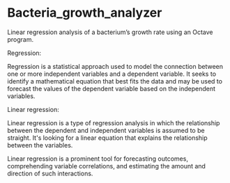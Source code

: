# Bacteria_growth_analyzer

Linear regression analysis of a bacterium’s growth rate using an Octave program.


Regression:

Regression is a statistical approach used to model the connection between one or more independent variables and a dependent variable. It seeks to identify a mathematical equation that best fits the data and may be used to forecast the values of the dependent variable based on the independent variables.

Linear regression:

Linear regression is a type of regression analysis in which the relationship between the dependent and independent variables is assumed to be straight. It's looking for a linear equation that explains the relationship between the variables.

Linear regression is a prominent tool for forecasting outcomes, comprehending variable correlations, and estimating the amount and direction of such interactions.


